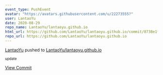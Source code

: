 ```yaml
---
event_type: PushEvent
avatar: "https://avatars.githubusercontent.com/u/22273555?"
user: LantaoYu
date: 2020-08-29
repo_name: LantaoYu/lantaoyu.github.io
html_url: https://github.com/LantaoYu/lantaoyu.github.io/commit/8738e1f89d5671b59073c5a07400ddc9c7f94fcd
repo_url: https://github.com/LantaoYu/lantaoyu.github.io
---
```


<a href='https://github.com/LantaoYu' target='_blank'>LantaoYu</a> pushed to <a href='https://github.com/LantaoYu/lantaoyu.github.io' target='_blank'>LantaoYu/lantaoyu.github.io</a>

<small>update</small>

<a href='https://github.com/LantaoYu/lantaoyu.github.io/commit/8738e1f89d5671b59073c5a07400ddc9c7f94fcd' target='_blank'>View Commit</a>